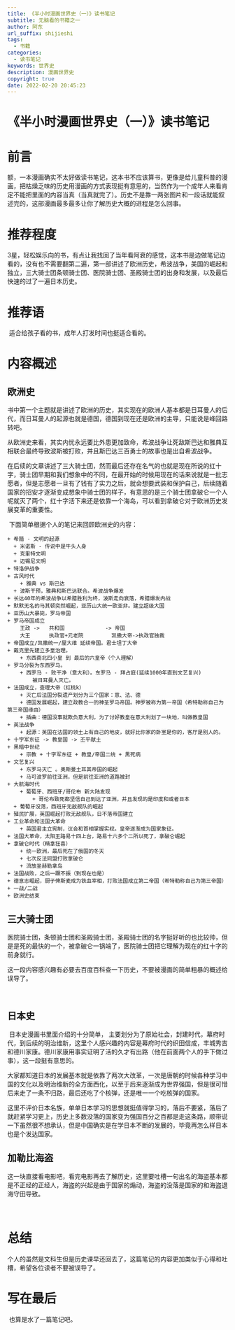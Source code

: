```yaml
---
title: 《半小时漫画世界史（一）》读书笔记
subtitle: 无脑看的书籍之一
author: 阿东
url_suffix: shijieshi
tags:
  - 书籍
categories:
  - 读书笔记
keywords: 世界史
description: 漫画世界史
copyright: true
date: 2022-02-20 20:45:23
---
```

# 《半小时漫画世界史（一）》读书笔记

# 前言

​	额，一本漫画确实不太好做读书笔记，这本书不应该算书，更像是给儿童科普的漫画，把枯燥乏味的历史用漫画的方式表现挺有意思的，当然作为一个成年人来看肯定不能把里面的内容当真（当真就完了）。历史不是靠一两张图片和一段话就能叙述完的，这部漫画最多最多让你了解历史大概的进程是怎么回事。



# 推荐程度

​	3星，轻松娱乐向的书，有点让我找回了当年看阿衰的感觉，这本书是边做笔记边看的，没有也不需要翻第二遍，第一部讲述了欧洲历史，希波战争，美国的崛起和独立，三大骑士团条顿骑士团、医院骑士团、圣殿骑士团的出身和发展，以及最后快速的过了一遍日本历史。

<!-- more -->

# 推荐语

​	适合给孩子看的书，成年人打发时间也挺适合看的。



# 内容概述

## 欧洲史

​	书中第一个主题就是讲述了欧洲的历史，其实现在的欧洲人基本都是日耳曼人的后代，而日耳曼人的起源也就是德国，德国到现在还是欧洲的主导，只能说是峰回路转吧。

​	从欧洲史来看，其实内忧永远要比外患更加致命，希波战争让死敌斯巴达和雅典互相联合最终导致波斯被打败，并且斯巴达三百勇士的故事也是出自希波战争。

​	在后续的文章讲述了三大骑士团，然而最后还存在名气的也就是现在所说的红十字，骑士团早期和我们想象中的不同，在最开始的时候用现在的话来说就是一批志愿者，但是志愿者一旦有了钱有了实力之后，就会想要武装和保护自己，后续随着国家的招安才逐渐变成想象中骑士团的样子，有意思的是三个骑士团拿破仑一个人呢就灭了两个，红十字活下来还是依靠一个海岛，可以看到拿破仑对于欧洲历史发展变革的重要性。

​	下面简单根据个人的笔记来回顾欧洲史的内容：
```
+ 希腊 - 文明的起源
  + 米诺斯 - 传说中是牛头人身
  + 克里特文明
  + 迈锡尼文明
+ 特洛伊战争
+ 古风时代
	+ 雅典 vs 斯巴达
  + 波斯干预，雅典和斯巴达联合。希波战争爆发
+ 长达40年的希波战争以希腊胜利为终，波斯走向衰落，希腊爆发内战
+ 默默无名的马其顿突然崛起，亚历山大统一欧亚非。建立超级大国
+ 亚历山大暴毙，罗马帝国
+ 罗马帝国成立
	王政 -> 	共和国 			-> 帝国
	大王		执政官+元老院			凯撒大帝->执政官独裁
+ 帝国成立/凯撒统一/屋大维 延续帝国。君士坦丁大帝
+ 戴克里先建立多皇治理。
	+ 东西南北四小皇 到 最后的六皇帝（个人理解）
+ 罗马分裂为东西罗马。
	+ 西罗马 - 败干净（意大利）。东罗马 - 拜占庭(延续1000年直到文艺复兴)
		被日耳曼人灭亡。
+ 法国成立，查理大帝（红桃k）
	+ 灭亡后法国分裂遗产划分为三个国家：意、法、德
	+ 德国发展崛起，建立政教合一的神圣罗马帝国。神罗被称为第一帝国（希特勒称自己为第三帝国缘由）
	+ 插曲：德国没事就欺负意大利，为了讨好教皇在意大利划了一块地，叫做教皇国
+ 英法战争
	+ 起源：英国在法国的领土上有自己的地皮，就好比你家的卧室是你的，客厅是别人的。
+ 十字军东征 -> 教皇国 -> 丕平献土
+ 黑暗中世纪
	+ 宗教 + 十字军东征 + 教皇/帝国二统 + 黑死病
+ 文艺复兴
	+ 东罗马灭亡 。奥斯曼土耳其帝国的崛起
	+ 马可波罗前往亚洲，但是前往亚洲的道路被封
+ 大航海时代
	+ 葡萄牙、西班牙/哥伦布 新大陆发现
		+ 哥伦布致死都坚信自己到达了亚洲，并且发现的是印度和或者日本
  + 葡萄牙没落，西班牙无敌舰队的崛起
+ 殖民扩展，英国崛起打败无敌舰队，日不落帝国建立
+ 工业革命和法国大革命
	+ 英国君主立宪制，议会和首相掌握实权。皇帝逐渐成为国家象征。
+ 法国大革命，太阳王路易十四上台，路易十六多个二所以死了，拿破仑崛起
+ 拿破仑时代（精拿狂喜）
	+ 统一欧洲，最后死在了俄国的冬天
	+ 七次反法同盟打败拿破仑
	+ 流放圣赫勒拿岛
+ 法国战败，之后一蹶不振（到现在也是）
+ 德意志崛起，厨子俾斯麦成为铁血宰相，打败法国成立第二帝国（希特勒称自己为第三帝国）
+ 一战/二战
+ 欧洲史结束
```

## 三大骑士团

​	医院骑士团，条顿骑士团和圣殿骑士团，圣殿骑士团的名字挺好听的也比较帅，但是是死的最快的一个，被拿破仑一锅端了，医院骑士团把它理解为现在的红十字的前身就行。

​	这一段内容感兴趣有必要去百度百科查一下历史，不要被漫画的简单粗暴的概述给误导了。

​	

## 日本史

​	日本史漫画书里面介绍的十分简单， 主要划分为了原始社会，封建时代，幕府时代，到后续的明治维新，这里个人感兴趣的内容是幕府时代的织田信成，丰城秀吉和德川家康。德川家康用事实证明了活的久才有出路（他在前面两个人的手下做过事），这一段挺有意思的。

​	大家都知道日本的发展基本就是依靠了两次大改革，一次是唐朝的时候各种学习中国的文化以及明治维新的全方面西化，以至于后来逐渐成为世界强国，但是很可惜后来走了一条不归路，最后还吃了个核弹，还是唯一一个吃核弹的国家。

​	这里不评价日本名族，单单日本学习的思想就挺值得学习的，落后不要紧，落后了就赶紧学习更上，历史上多数没落的国家变为强国百分之百都是走这条路，顺带说一下虽然很不想承认，但是中国确实是在学日本不断的发展的，毕竟再怎么样日本也是个发达国家。



## 加勒比海盗

​	这一块直接看电影吧，看完电影再去了解历史，这里要吐槽一句出名的海盗基本都是不正经的正经人，海盗的兴起是由于国家的煽动，海盗的没落是国家的和海盗退海守田导致。

​	

# 总结

​	个人的虽然是文科生但是历史课早还回去了，这篇笔记的内容更加类似于心得和吐槽，希望各位读者不要被误导了。



# 写在最后

​	也算是水了一篇笔记吧。









